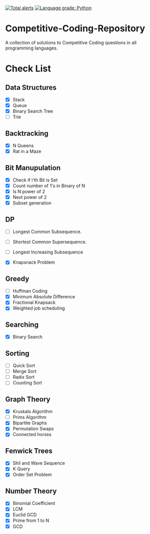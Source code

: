 [![Total alerts](https://img.shields.io/lgtm/alerts/g/fosscellcet/Competitive-Coding-Repository.svg?logo=lgtm&logoWidth=18)](https://lgtm.com/projects/g/fosscellcet/Competitive-Coding-Repository/alerts/)
[![Language grade: Python](https://img.shields.io/lgtm/grade/python/g/fosscellcet/Competitive-Coding-Repository.svg?logo=lgtm&logoWidth=18)](https://lgtm.com/projects/g/fosscellcet/Competitive-Coding-Repository/context:python)

# Competitive-Coding-Repository
A collection of solutions to Competitive Coding questions in all programming languages.

# Check List 

## Data Structures
- [x] Stack
- [x] Queue
- [x] Binary Search Tree
- [ ] Trie

## Backtracking
- [x] N Queens 
- [x] Rat in a Maze

## Bit Manupulation
- [x] Check if i'th Bit is Set
- [x] Count number of 1's in Binary of N
- [x] Is N power of 2
- [x] Next power of 2
- [x] Subset generation

## DP
- [ ] Longest Common Subsequence.
- [ ] Shortest Common Supersequence.
- [ ] Longest Increasing Subsequence
- [x] Knapsnack Problem


## Greedy
- [ ] Huffman Coding
- [x] Minimum Absolute Difference
- [x] Fractional Knapsack
- [x] Weighted job scheduling

## Searching
- [x] Binary Search

## Sorting
- [ ] Quick Sort
- [ ] Merge Sort
- [ ] Radix Sort
- [ ] Counting Sort

## Graph Theory
- [x] Kruskals Algorithm
- [ ] Prims Algorithm
- [x] Bipartite Graphs
- [x] Permutation Swaps
- [x] Connected horses

## Fenwick Trees
- [x] Shil and Wave Sequence
- [x] K Query
- [x] Order Set Problem

## Number Theory
- [x] Binomial Coefficient
- [x] LCM
- [x] Euclid GCD
- [x] Prime from 1 to N
- [x] GCD
